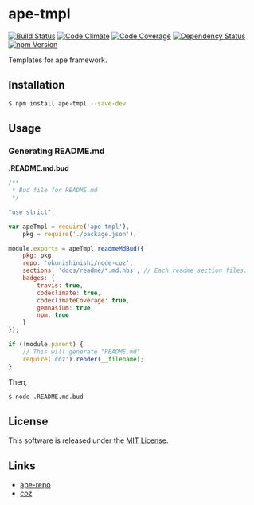 ape-tmpl
==========

<!-- Badge Start -->
<a name="badges"></a>

[![Build Status][bd_travis_shield_url]][bd_travis_url]
[![Code Climate][bd_codeclimate_shield_url]][bd_codeclimate_url]
[![Code Coverage][bd_codeclimate_coverage_shield_url]][bd_codeclimate_url]
[![Dependency Status][bd_gemnasium_shield_url]][bd_gemnasium_url]
[![npm Version][bd_npm_shield_url]][bd_npm_url]

[bd_repo_url]: https://github.com/ape-repo/ape-tmpl
[bd_travis_url]: http://travis-ci.org/ape-repo/ape-tmpl
[bd_travis_shield_url]: http://img.shields.io/travis/ape-repo/ape-tmpl.svg?style=flat
[bd_license_url]: https://github.com/ape-repo/ape-tmpl/blob/master/LICENSE
[bd_codeclimate_url]: http://codeclimate.com/github/ape-repo/ape-tmpl
[bd_codeclimate_shield_url]: http://img.shields.io/codeclimate/github/ape-repo/ape-tmpl.svg?style=flat
[bd_codeclimate_coverage_shield_url]: http://img.shields.io/codeclimate/coverage/github/ape-repo/ape-tmpl.svg?style=flat
[bd_gemnasium_url]: https://gemnasium.com/ape-repo/ape-tmpl
[bd_gemnasium_shield_url]: https://gemnasium.com/ape-repo/ape-tmpl.svg
[bd_npm_url]: http://www.npmjs.org/package/ape-tmpl
[bd_npm_shield_url]: http://img.shields.io/npm/v/ape-tmpl.svg?style=flat

<!-- Badge End -->


<!-- Description Start -->
<a name="description"></a>

Templates for ape framework.

<!-- Description End -->




<!-- Sections Start -->
<a name="sections"></a>

<!-- Section from "docs/readme/01.Installation.md.hbs" Start -->

<a name="section-docs-readme-01-installation-md"></a>
Installation
------------

```bash
$ npm install ape-tmpl --save-dev
```
<!-- Section from "docs/readme/01.Installation.md.hbs" End -->

<!-- Section from "docs/readme/02.Usage.md.hbs" Start -->

<a name="section-docs-readme-02-usage-md"></a>
Usage
-----

### Generating README.md

**.README.md.bud**

```javascript
/**
 * Bud file for README.md
 */

"use strict";

var apeTmpl = require('ape-tmpl'),
    pkg = require('./package.json');

module.exports = apeTmpl.readmeMdBud({
    pkg: pkg,
    repo: 'okunishinishi/node-coz',
    sections: 'docs/readme/*.md.hbs', // Each readme section files.
    badges: {
        travis: true,
        codeclimate: true,
        codeclimateCoverage: true,
        gemnasium: true,
        npm: true
    }
});

if (!module.parent) {
    // This will generate "README.md"
    require('coz').render(__filename);
}
```

Then,

```bash
$ node .README.md.bud
```
<!-- Section from "docs/readme/02.Usage.md.hbs" End -->


<!-- Sections Start -->


<!-- LICENSE Start -->
<a name="license"></a>

License
-------
This software is released under the [MIT License](https://github.com/ape-repo/ape-tmpl/blob/master/LICENSE).

<!-- LICENSE End -->


<!-- Links Start -->
<a name="links"></a>

Links
------

+ [ape-repo](https://github.com/ape-repo)
+ [coz](http://okunishinishi.github.io/node-coz/homepage)

<!-- Links End -->

